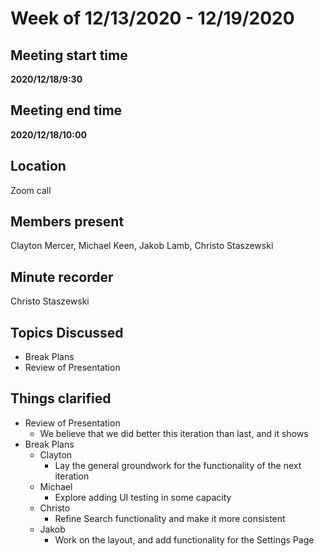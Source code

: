 
# Week of 12/13/2020 - 12/19/2020

## Meeting start time
**2020/12/18/9:30**

## Meeting end time
**2020/12/18/10:00**

## Location
Zoom call

## Members present
Clayton Mercer, Michael Keen, Jakob Lamb, Christo Staszewski

## Minute recorder
Christo Staszewski

## Topics Discussed
- Break Plans
- Review of Presentation

## Things clarified
- Review of Presentation
	- We believe that we did better this iteration than last, and it shows
- Break Plans
	- Clayton
		- Lay the general groundwork for the functionality of the next iteration
	- Michael
		- Explore adding UI testing in some capacity
	- Christo
		- Refine Search functionality and make it more consistent
	- Jakob
		- Work on the layout, and add functionality for the Settings Page

